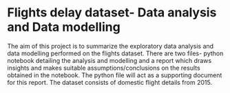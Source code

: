 # Flights delay dataset- Data analysis and Data modelling

The aim of this project is to summarize the exploratory data analysis and data modelling performed on
the flights dataset. There are two files- python notebook detailing the analysis and modelling and a report which draws insights and makes suitable
assumptions/conclusions on the results obtained in the notebook. The python file will act as a
supporting document for this report. The dataset consists of domestic flight details from 2015.
